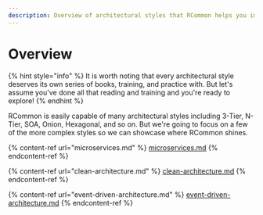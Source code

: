 ```yaml
---
description: Overview of architectural styles that RCommon helps you implement.
---
```


# Overview

{% hint style="info" %}
It is worth noting that every architectural style deserves its own series of books, training, and practice with. But let's assume you've done all that reading and training and you're ready to explore!
{% endhint %}

RCommon is easily capable of many architectural styles including 3-Tier, N-Tier, SOA, Onion, Hexagonal, and so on. But we're going to focus on a few of the more complex styles so we can showcase where RCommon shines.&#x20;

{% content-ref url="microservices.md" %}
[microservices.md](microservices.md)
{% endcontent-ref %}

{% content-ref url="clean-architecture.md" %}
[clean-architecture.md](clean-architecture.md)
{% endcontent-ref %}

{% content-ref url="event-driven-architecture.md" %}
[event-driven-architecture.md](event-driven-architecture.md)
{% endcontent-ref %}
